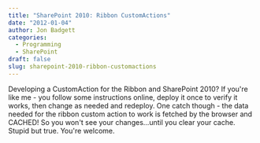 ```yaml
---
title: "SharePoint 2010: Ribbon CustomActions"
date: "2012-01-04"
author: Jon Badgett
categories:
  - Programming
  - SharePoint
draft: false
slug: sharepoint-2010-ribbon-customactions
---
```


Developing a CustomAction for the Ribbon and SharePoint 2010? If you're like
me - you follow some instructions online, deploy it once to verify it works,
then change as needed and redeploy. One catch though - the data needed for the
ribbon custom action to work is fetched by the browser and CACHED! So you won't
see your changes...until you clear your cache. Stupid but true. You're welcome.
